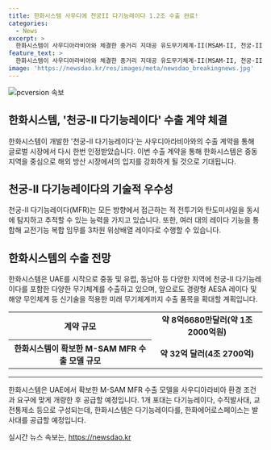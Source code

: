 ```yaml
---
title: 한화시스템 사우디에 천궁II 다기능레이다 1.2조 수출 완료!
categories:
  - News
excerpt: >
  한화시스템이 사우디아라비아와 체결한 중거리 지대공 유도무기체계-II(MSAM-II, 천궁-II) 수출 계약으로 약 8억6680만달러(약 1조2000억원) 규모의 조 단위 대규모 수출을 이어가며 국내 기술로 개발한 한국형 미사일방어체계(KAMD)의 핵심 자산을 글로벌 시장에서 인정받았다. 이는 미사일 요격체계 기술이 소수의 선진국만 보유한 가운데 국내 기술이 영향력을 키우고 있다는 의미이며, 한화시스템은 천궁-II MFR을 사우디아라비아에 공급하는 등 해외 방산 시장에서 미래 무기체계까지 수출품목을 확대하며 입지를 다져가고 있다.
feature_text: >
  한화시스템이 사우디아라비아와 체결한 중거리 지대공 유도무기체계-II(MSAM-II, 천궁-II) 수출 계약으로 약 8억6680만달러(약 1조2000억원) 규모의 조 단위 대규모 수출을 이어가며 국내 기술로 개발한 한국형 미사일방어체계(KAMD)의 핵심 자산을 글로벌 시장에서 인정받았다. 이는 미사일 요격체계 기술이 소수의 선진국만 보유한 가운데 국내 기술이 영향력을 키우고 있다는 의미이며, 한화시스템은 천궁-II MFR을 사우디아라비아에 공급하는 등 해외 방산 시장에서 미래 무기체계까지 수출품목을 확대하며 입지를 다져가고 있다.
image: 'https://newsdao.kr/res/images/meta/newsdao_breakingnews.jpg'
---
```


<p><img src="https://newsdao.kr/res/images/meta/newsdao_breakingnews.jpg" alt="pcversion 속보" /></p>

<h2 data-ke-size="size26">한화시스템, '천궁-II 다기능레이다' 수출 계약 체결</h2>

<p data-ke-size="size16">한화시스템이 개발한 '천궁-II 다기능레이다'는 사우디아라비아와의 수출 계약을 통해 글로벌 시장에서 다시 한번 인정받았습니다. 이번 수출 계약을 통해 한화시스템은 중동 지역을 중심으로 해외 방산 시장에서의 입지를 강화하게 될 것으로 기대됩니다.</p>

<h2 data-ke-size="size24">천궁-II 다기능레이다의 기술적 우수성</h2>

<p data-ke-size="size16">천궁-II 다기능레이다(MFR)는 모든 방향에서 접근하는 적 전투기와 탄도미사일을 동시에 탐지하고 추적할 수 있는 능력을 가지고 있습니다. 또한, 여러 대의 레이다 기능을 통합해 교전기능 복합 임무를 3차원 위상배열 레이다로 수행할 수 있습니다.</p>

<h2 data-ke-size="size24">한화시스템의 수출 전망</h2>

<p data-ke-size="size16">한화시스템은 UAE를 시작으로 중동 및 유럽, 동남아 등 다양한 지역에 천궁-II 다기능레이다를 포함한 다양한 무기체계를 수출하고 있으며, 앞으로도 경량형 AESA 레이다 및 해양 무인체계 등 신기술을 적용한 미래 무기체계까지 수출 품목을 확대할 계획입니다.</p>

<table>
  <tr>
    <th>계약 규모</th>
    <td style="text-align: center; height: 17px;"><b>약 8억6680만달러(약 1조2000억원)</b></td>
  </tr>
  <tr>
    <th>한화시스템이 확보한 M-SAM MFR 수출 모델 규모</th>
    <td style="text-align: center; height: 17px;"><b>약 32억 달러(4조 2700억)</b></td>
  </tr>
</table>

<hr>

<p data-ke-size="size16">한화시스템은 UAE에서 확보한 M-SAM MFR 수출 모델을 사우디아라비아 환경 조건과 요구에 맞게 개량한 후 공급할 예정입니다. 1개 포대는 다기능레이다, 수직발사대, 교전통제소 등으로 구성되는데, 한화시스템은 다기능레이다를, 한화에어로스페이스는 발사대를 공급할 예정입니다.</p>
실시간 뉴스 속보는, <a href="https://newsdao.kr" rel="dofollow">https://newsdao.kr</a>


